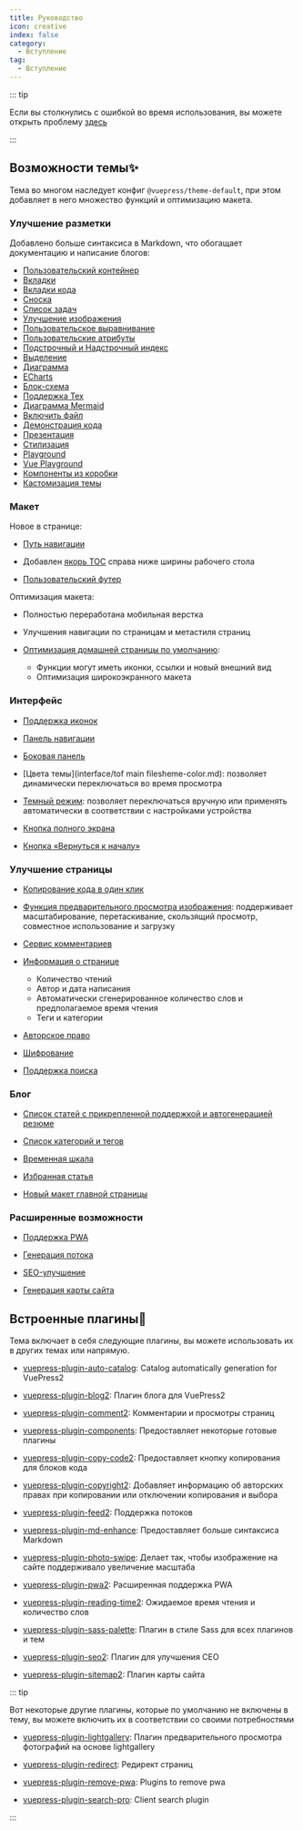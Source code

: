 ```yaml
---
title: Руководство
icon: creative
index: false
category:
  - Вступление
tag:
  - Вступление
---
```


::: tip

Если вы столкнулись с ошибкой во время использования, вы можете открыть проблему [здесь](https://github.com/vuepress-theme-hope/vuepress-theme-hope/issues)

:::

## Возможности темы✨

Тема во многом наследует конфиг `@vuepress/theme-default`, при этом добавляет в него множество функций и оптимизацию макета.

<!-- more -->

### Улучшение разметки

Добавлено больше синтаксиса в Markdown, что обогащает документацию и написание блогов:

- [Пользовательский контейнер](markdown/container.md)
- [Вкладки](markdown/tabs.md)
- [Вкладки кода](markdown/code-tabs.md)
- [Сноска](markdown/footnote.md)
- [Список задач](markdown/tasklist.md)
- [Улучшение изображения](markdown/image.md)
- [Пользовательское выравнивание](markdown/align.md)
- [Пользовательские атрибуты](markdown/attrs.md)
- [Подстрочный и Надстрочный индекс](markdown/sup-sub.md)
- [Выделение](markdown/mark.md)
- [Диаграмма](markdown/chart.md)
- [ECharts](markdown/echarts.md)
- [Блок-схема](markdown/flowchart.md)
- [Поддержка Tex](markdown/tex.md)
- [Диаграмма Mermaid](markdown/mermaid.md)
- [Включить файл](markdown/include.md)
- [Демонстрация кода](markdown/demo.md)
- [Презентация](markdown/presentation.md)
- [Стилизация](markdown/stylize.md)
- [Playground](markdown/playground.md)
- [Vue Playground](markdown/vue-playground.md)
- [Компоненты из коробки](markdown/components.md)
- [Кастомизация темы](interface/code-theme.md)

### Макет

Новое в странице:

- [Путь навигации](layout/breadcrumb.md)

- Добавлен [якорь TOC](layout/page.md#список-заголовков) справа ниже ширины рабочего стола

- [Пользовательский футер](layout/footer.md)

Оптимизация макета:

- Полностью переработана мобильная верстка
- Улучшения навигации по страницам и метастиля страниц
- [Оптимизация домашней страницы по умолчанию](layout/home.md):

  - Функции могут иметь иконки, ссылки и новый внешний вид
  - Оптимизация широкоэкранного макета

### Интерфейс

- [Поддержка иконок](interface/icon.md)

- [Панель навигации](layout/navbar.md)

- [Боковая панель](layout/sidebar.md)

- [Цвета темы](interface/tof main filesheme-color.md): позволяет динамически переключаться во время просмотра

- [Темный режим](interface/darkmode.md): позволяет переключаться вручную или применять автоматически в соответствии с настройками устройства

- [Кнопка полного экрана](interface/others.md#полноэкранная-кнопка)

- [Кнопка «Вернуться к началу»](interface/others.md#кнопка-«вернуться-к-началу»)

### Улучшение страницы

- [Копирование кода в один клик](feature/copy-code.md)

- [Функция предварительного просмотра изображения](feature/photo-swipe.md): поддерживает масштабирование, перетаскивание, скользящий просмотр, совместное использование и загрузку

- [Сервис комментариев](feature/comment.md)

- [Информация о странице](feature/page-info.md)

  - Количество чтений
  - Автор и дата написания
  - Автоматически сгенерированное количество слов и предполагаемое время чтения
  - Теги и категории

- [Авторское право](feature/copyright.md)

- [Шифрование](feature/encrypt.md)

- [Поддержка поиска](feature/search.md)

### Блог

- [Список статей с прикрепленной поддержкой и автогенерацией резюме](blog/intro.md)

- [Список категорий и тегов](blog/category-and-tags.md)

- [Временная шкала](blog/timeline.md)

- [Избранная статья](blog/article.md)

- [Новый макет главной страницы](blog/home.md)

### Расширенные возможности

- [Поддержка PWA](advanced/pwa.md)

- [Генерация потока](advanced/feed.md)

- [SEO-улучшение](advanced/seo.md)

- [Генерация карты сайта](advanced/sitemap.md)

## Встроенные плагины🧩

Тема включает в себя следующие плагины, вы можете использовать их в других темах или напрямую.

- [vuepress-plugin-auto-catalog][auto-catalog]: Catalog automatically generation for VuePress2

- [vuepress-plugin-blog2][blog2]: Плагин блога для VuePress2

- [vuepress-plugin-comment2][comment2]: Комментарии и просмотры страниц

- [vuepress-plugin-components][components]: Предоставляет некоторые готовые плагины

- [vuepress-plugin-copy-code2][copy-code2]: Предоставляет кнопку копирования для блоков кода

- [vuepress-plugin-copyright2][copyright2]: Добавляет информацию об авторских правах при копировании или отключении копирования и выбора

- [vuepress-plugin-feed2][feed2]: Поддержка потоков

- [vuepress-plugin-md-enhance][md-enhance]: Предоставляет больше синтаксиса Markdown

- [vuepress-plugin-photo-swipe][photo-swipe]: Делает так, чтобы изображение на сайте поддерживало увеличение масштаба

- [vuepress-plugin-pwa2][pwa2]: Расширенная поддержка PWA

- [vuepress-plugin-reading-time2][reading-time2]: Ожидаемое время чтения и количество слов

- [vuepress-plugin-sass-palette][sass-palette]: Плагин в стиле Sass для всех плагинов и тем

- [vuepress-plugin-seo2][seo2]: Плагин для улучшения СЕО

- [vuepress-plugin-sitemap2][sitemap2]: Плагин карты сайта

::: tip

Вот некоторые другие плагины, которые по умолчанию не включены в тему, вы можете включить их в соответствии со своими потребностями

- [vuepress-plugin-lightgallery][lightgallery]: Плагин предварительного просмотра фотографий на основе lightgallery

- [vuepress-plugin-redirect][redirect]: Редирект страниц

- [vuepress-plugin-remove-pwa][remove-pwa]: Plugins to remove pwa

- [vuepress-plugin-search-pro][search-pro]: Client search plugin

:::

[auto-catalog]: https://vuepress-theme-hope.github.io/v2/auto-catalog/
[blog2]: https://vuepress-theme-hope.github.io/v2/blog/
[comment2]: https://vuepress-theme-hope.github.io/v2/comment/
[components]: https://vuepress-theme-hope.github.io/v2/components/
[copy-code2]: https://vuepress-theme-hope.github.io/v2/copy-code/
[copyright2]: https://vuepress-theme-hope.github.io/v2/copyright/
[feed2]: https://vuepress-theme-hope.github.io/v2/feed/
[lightgallery]: https://vuepress-theme-hope.github.io/v2/lightgallery/
[md-enhance]: https://vuepress-theme-hope.github.io/v2/md-enhance/
[photo-swipe]: https://vuepress-theme-hope.github.io/v2/photo-swipe/
[pwa2]: https://vuepress-theme-hope.github.io/v2/pwa/
[reading-time2]: https://vuepress-theme-hope.github.io/v2/reading-time/
[redirect]: https://vuepress-theme-hope.github.io/v2/redirect/
[remove-pwa]: https://vuepress-theme-hope.github.io/v2/remove-pwa/
[sass-palette]: https://vuepress-theme-hope.github.io/v2/sass-palette/
[search-pro]: https://vuepress-theme-hope.github.io/v2/search-pro/
[seo2]: https://vuepress-theme-hope.github.io/v2/seo/
[sitemap2]: https://vuepress-theme-hope.github.io/v2/sitemap/

